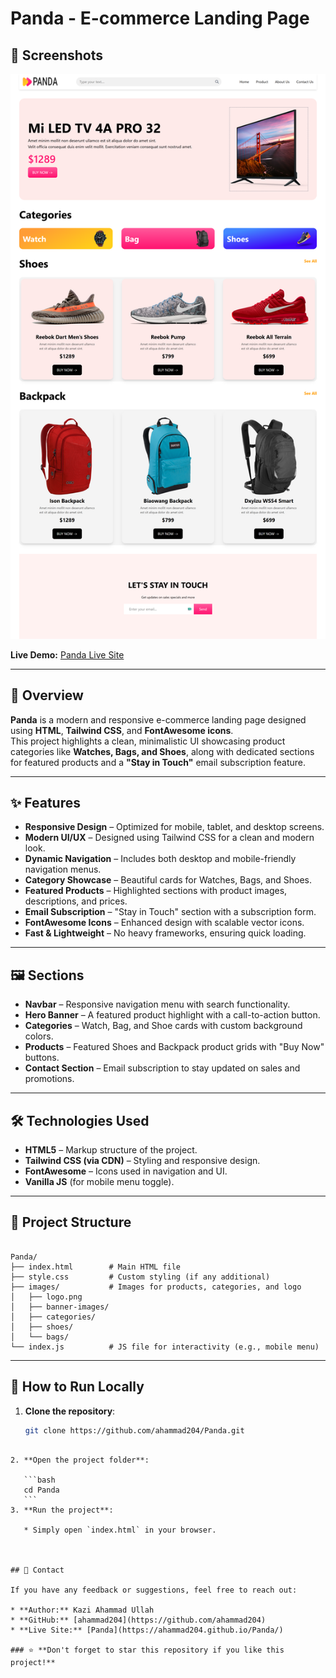 # Panda - E-commerce Landing Page

## 📸 Screenshots

![Project Preview](./images/preview.png)

**Live Demo:** [Panda Live Site](https://ahammad204.github.io/Panda/)

---

## 📖 Overview
**Panda** is a modern and responsive e-commerce landing page designed using **HTML**, **Tailwind CSS**, and **FontAwesome icons**.  
This project highlights a clean, minimalistic UI showcasing product categories like **Watches, Bags, and Shoes**, along with dedicated sections for featured products and a **"Stay in Touch"** email subscription feature.

---

## ✨ Features
- **Responsive Design** – Optimized for mobile, tablet, and desktop screens.
- **Modern UI/UX** – Designed using Tailwind CSS for a clean and modern look.
- **Dynamic Navigation** – Includes both desktop and mobile-friendly navigation menus.
- **Category Showcase** – Beautiful cards for Watches, Bags, and Shoes.
- **Featured Products** – Highlighted sections with product images, descriptions, and prices.
- **Email Subscription** – "Stay in Touch" section with a subscription form.
- **FontAwesome Icons** – Enhanced design with scalable vector icons.
- **Fast & Lightweight** – No heavy frameworks, ensuring quick loading.

---

## 🖼 Sections
- **Navbar** – Responsive navigation menu with search functionality.
- **Hero Banner** – A featured product highlight with a call-to-action button.
- **Categories** – Watch, Bag, and Shoe cards with custom background colors.
- **Products** – Featured Shoes and Backpack product grids with "Buy Now" buttons.
- **Contact Section** – Email subscription to stay updated on sales and promotions.

---

## 🛠️ Technologies Used
- **HTML5** – Markup structure of the project.
- **Tailwind CSS (via CDN)** – Styling and responsive design.
- **FontAwesome** – Icons used in navigation and UI.
- **Vanilla JS** (for mobile menu toggle).

---

## 📂 Project Structure
```

Panda/
├── index.html        # Main HTML file
├── style.css         # Custom styling (if any additional)
├── images/           # Images for products, categories, and logo
│   ├── logo.png
│   ├── banner-images/
│   ├── categories/
│   ├── shoes/
│   └── bags/
└── index.js          # JS file for interactivity (e.g., mobile menu)

````

---

## 🚀 How to Run Locally
1. **Clone the repository**:
   ```bash
   git clone https://github.com/ahammad204/Panda.git
````

2. **Open the project folder**:

   ```bash
   cd Panda
   ```
3. **Run the project**:

   * Simply open `index.html` in your browser.



## 📧 Contact

If you have any feedback or suggestions, feel free to reach out:

* **Author:** Kazi Ahammad Ullah
* **GitHub:** [ahammad204](https://github.com/ahammad204)
* **Live Site:** [Panda](https://ahammad204.github.io/Panda/)

### ⭐ **Don't forget to star this repository if you like this project!**

